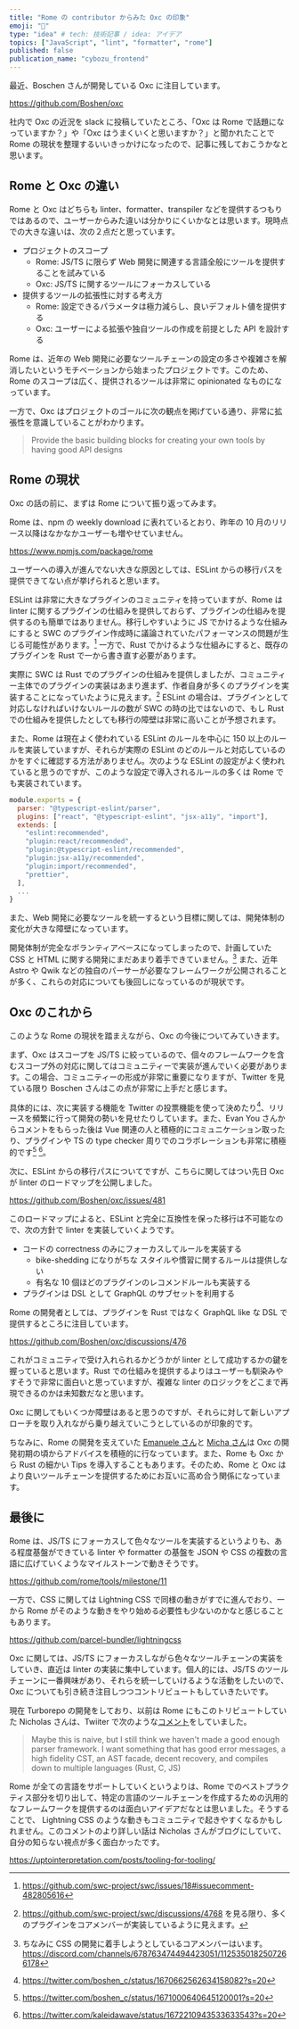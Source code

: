 ```yaml
---
title: "Rome の contributor からみた Oxc の印象"
emoji: "🦀"
type: "idea" # tech: 技術記事 / idea: アイデア
topics: ["JavaScript", "lint", "formatter", "rome"]
published: false
publication_name: "cybozu_frontend"
---
```


最近、Boschen さんが開発している Oxc に注目しています。

https://github.com/Boshen/oxc

社内で Oxc の近況を slack に投稿していたところ、「Oxc は Rome で話題になっていますか？」や「Oxc はうまくいくと思いますか？」と聞かれたことで Rome の現状を整理するいいきっかけになったので、記事に残しておこうかなと思います。

## Rome と Oxc の違い

Rome と Oxc はどちらも linter、formatter、transpiler などを提供するつもりではあるので、ユーザーからみた違いは分かりにくいかなとは思います。現時点での大きな違いは、次の２点だと思っています。

- プロジェクトのスコープ
  - Rome: JS/TS に限らず Web 開発に関連する言語全般にツールを提供することを試みている
  - Oxc: JS/TS に関するツールにフォーカスしている
- 提供するツールの拡張性に対する考え方
  - Rome: 設定できるパラメータは極力減らし、良いデフォルト値を提供する
  - Oxc: ユーザーによる拡張や独自ツールの作成を前提とした API を設計する

Rome は、近年の Web 開発に必要なツールチェーンの設定の多さや複雑さを解消したいというモチベーションから始まったプロジェクトです。このため、Rome のスコープは広く、提供されるツールは非常に opinionated なものになっています。

一方で、Oxc はプロジェクトのゴールに次の観点を掲げている通り、非常に拡張性を意識していることがわかります。

> Provide the basic building blocks for creating your own tools by having good API designs

## Rome の現状

Oxc の話の前に、まずは Rome について振り返ってみます。

Rome は、npm の weekly download に表れているとおり、昨年の 10 月のリリース以降はなかなかユーザーも増やせていません。

https://www.npmjs.com/package/rome

ユーザーへの導入が進んでない大きな原因としては、ESLint からの移行パスを提供できてない点が挙げられると思います。

ESLint は非常に大きなプラグインのコミュニティを持っていますが、Rome は linter に関するプラグインの仕組みを提供しておらず、プラグインの仕組みを提供するのも簡単ではありません。移行しやすいように JS でかけるような仕組みにすると SWC のプラグイン作成時に議論されていたパフォーマンスの問題が生じる可能性があります。[^1] 一方で、Rust でかけるような仕組みにすると、既存のプラグインを Rust で一から書き直す必要があります。

[^1]: https://github.com/swc-project/swc/issues/18#issuecomment-482805616

実際に SWC は Rust でのプラグインの仕組みを提供しましたが、コミュニティー主体でのプラグインの実装はあまり進まず、作者自身が多くのプラグインを実装することになっていたように見えます。[^2] ESLint の場合は、プラグインとして対応しなければいけないルールの数が SWC の時の比ではないので、もし Rust での仕組みを提供したとしても移行の障壁は非常に高いことが予想されます。

[^2]: https://github.com/swc-project/swc/discussions/4768 を見る限り、多くのプラグインをコアメンバーが実装しているように見えます。

また、Rome は現在よく使われている ESLint のルールを中心に 150 以上のルールを実装していますが、それらが実際の ESLint のどのルールと対応しているのかをすぐに確認する方法がありません。次のような ESLint の設定がよく使われていると思うのですが、このような設定で導入されるルールの多くは Rome でも実装されています。

```js
module.exports = {
  parser: "@typescript-eslint/parser",
  plugins: ["react", "@typescript-eslint", "jsx-a11y", "import"],
  extends: [
    "eslint:recommended",
    "plugin:react/recommended",
    "plugin:@typescript-eslint/recommended",
    "plugin:jsx-a11y/recommended",
    "plugin:import/recommended",
    "prettier",
  ],
  ...
}
```

また、Web 開発に必要なツールを統一するという目標に関しては、開発体制の変化が大きな障壁になっています。

開発体制が完全なボランティアベースになってしまったので、計画していた CSS と HTML に関する開発にまだあまり着手できていません。[^3] また、近年 Astro や Qwik などの独自のパーサーが必要なフレームワークが公開されることが多く、これらの対応についても後回しになっているのが現状です。

[^3]: ちなみに CSS の開発に着手しようとしているコアメンバーはいます。https://discord.com/channels/678763474494423051/1125350182507266178

## Oxc のこれから

このような Rome の現状を踏まえながら、Oxc の今後についてみていきます。

まず、Oxc はスコープを JS/TS に絞っているので、個々のフレームワークを含むスコープ外の対応に関してはコミュニティーで実装が進んでいく必要があります。この場合、コミュニティーの形成が非常に重要になりますが、Twitter を見ている限り Boschen さんはこの点が非常に上手だと感じます。

具体的には、次に実装する機能を Twitter の投票機能を使って決めたり[^4]、リリースを頻繁に行って開発の勢いを見せたりしています。また、Evan You さんからコメントをもらった後は Vue 関連の人と積極的にコミュニケーション取ったり、プラグインや TS の type checker 周りでのコラボレーションも非常に積極的です[^5] [^6]。

[^4]: https://twitter.com/boshen_c/status/1670662562634158082?s=20
[^5]: https://twitter.com/boshen_c/status/1671000640645120001?s=20
[^6]: https://twitter.com/kaleidawave/status/1672210943533633543?s=20

次に、ESLint からの移行パスについてですが、こちらに関してはつい先日 Oxc が linter のロードマップを公開しました。

https://github.com/Boshen/oxc/issues/481

このロードマップによると、ESLint と完全に互換性を保った移行は不可能なので、次の方針で linter を実装していくようです。

- コードの correctness のみにフォーカスしてルールを実装する
  - bike-shedding になりがちな スタイルや慣習に関するルールは提供しない
  - 有名な 10 個ほどのプラグインのレコメンドルールも実装する
- プラグインは DSL として GraphQL のサブセットを利用する

Rome の開発者としては、プラグインを Rust ではなく GraphQL like な DSL で提供するところに注目しています。

https://github.com/Boshen/oxc/discussions/476

これがコミュニティで受け入れられるかどうかが linter として成功するかの鍵を握っていると思います。Rust での仕組みを提供するよりはユーザーも馴染みやすそうで非常に面白いと思っていますが、複雑な linter のロジックをどこまで再現できるのかは未知数だなと思います。

Oxc に関してもいくつか障壁はあると思うのですが、それらに対して新しいアプローチを取り入れながら乗り越えていこうとしているのが印象的です。

ちなみに、Rome の開発を支えていた [Emanuele さん](https://twitter.com/ematipico)と [Micha さん](https://twitter.com/MichaReiser)は Oxc の開発初期の頃からアドバイスを積極的に行なっています。また、Rome も Oxc から Rust の細かい Tips を導入することもあります。そのため、Rome と Oxc はより良いツールチェーンを提供するためにお互いに高め合う関係になっています。

## 最後に

Rome は、JS/TS にフォーカスして色々なツールを実装するというよりも、ある程度基盤ができている linter や formatter の基盤を JSON や CSS の複数の言語に広げていくようなマイルストーンで動きそうです。

https://github.com/rome/tools/milestone/11

一方で、CSS に関しては Lightning CSS で同様の動きがすでに進んでおり、一から Rome がそのような動きをやり始める必要性も少ないのかなと感じることもあります。

https://github.com/parcel-bundler/lightningcss

Oxc に関しては、JS/TS にフォーカスしながら色々なツールチェーンの実装をしていき、直近は linter の実装に集中しています。個人的には、JS/TS のツールチェーンに一番興味があり、それらを統一していけるような活動をしたいので、Oxc についても引き続き注目しつつコントリビュートもしていきたいです。

現在 Turborepo の開発をしており、以前は Rome にもこのトリビュートしていた Nicholas さんは、Twiiter で次のような[コメント](https://twitter.com/NicholasLYang/status/1642330243942809600?s=20)をしていました。

> Maybe this is naive, but I still think we haven't made a good enough parser framework. I want something that has good error messages, a high fidelity CST, an AST facade, decent recovery, and compiles down to multiple languages (Rust, C, JS)

Rome が全ての言語をサポートしていくというよりは、Rome でのベストプラクティス部分を切り出して、特定の言語のツールチェーンを作成するための汎用的なフレームワークを提供するのは面白いアイデアだなとは思いました。そうすることで、 Lightning CSS のような動きもコミュニティで起きやすくなるかもしれません。このコメントのより詳しい話は Nicholas さんがブログにしていて、自分の知らない視点が多く面白かったです。

https://uptointerpretation.com/posts/tooling-for-tooling/
